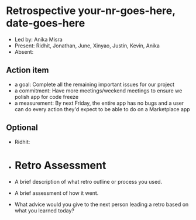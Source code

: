   # Retrospective your-nr-goes-here, date-goes-here 

  * Led by: Anika Misra
  * Present: Ridhit, Jonathan, June, Xinyao, Justin, Kevin, Anika
  * Absent: 

  ## Action item

  * a goal: Complete all the remaining important issues for our project
  * a commitment: Have more meetings/weekend meetings to ensure we polish app for code freeze
  * a measurement: By next Friday, the entire app has no bugs and a user can do every action they'd expect to be able to do on a Marketplace app

  ## Optional

  * Ridhit: 

  * # Retro Assessment

* A brief description of what retro outline or process you used.
* A brief assessment of how it went.
* What advice would you give to the next person leading a retro
  based on what you learned today?
